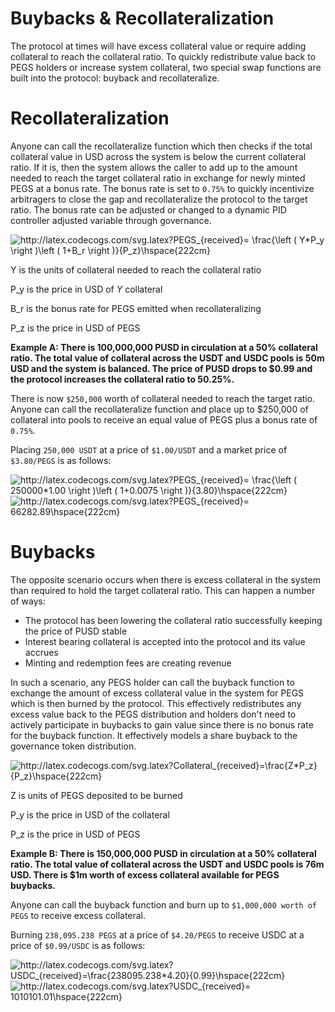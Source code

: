 # Buybacks & Recollateralization



The protocol at times will have excess collateral value or require adding collateral to reach the collateral ratio. To quickly redistribute value back to PEGS holders or increase system collateral, two special swap functions are built into the protocol: buyback and recollateralize. 

# Recollateralization

Anyone can call the recollateralize function which then checks if the total collateral value in USD across the system is below the current collateral ratio. If it is, then the system allows the caller to add up to the amount needed to reach the target collateral ratio in exchange for newly minted PEGS at a bonus rate. The bonus rate is set to `0.75%` to quickly incentivize arbitragers to close the gap and recollateralize the protocol to the target ratio. The bonus rate can be adjusted or changed to a dynamic PID controller adjusted variable through governance. 

<img src="http://latex.codecogs.com/svg.latex?PEGS_{received}=&space;\frac{\left&space;(&space;Y*P_y&space;\right&space;)\left&space;(&space;1&plus;B_r&space;\right&space;)}{P_z}\hspace{222cm}" title="http://latex.codecogs.com/svg.latex?PEGS_{received}= \frac{\left ( Y*P_y \right )\left ( 1+B_r \right )}{P_z}\hspace{222cm}" />

Y is the units of collateral needed to reach the collateral ratio 

P_y is the price in USD of $Y$ collateral 

B_r is the bonus rate for PEGS emitted when recollateralizing 

P_z is the price in USD of PEGS

**Example A: There is 100,000,000 PUSD in circulation at a 50% collateral ratio. The total value of collateral across the USDT and USDC pools is 50m USD and the system is balanced. The price of PUSD drops to $0.99 and the protocol increases the collateral ratio to 50.25%.**

There is now `$250,000` worth of collateral needed to reach the target ratio. Anyone can call the recollateralize function and place up to $250,000 of collateral into pools to receive an equal value of PEGS plus a bonus rate of `0.75%`. 

Placing `250,000 USDT` at a price of `$1.00/USDT` and a market price of `$3.80/PEGS` is as follows:

<img src="http://latex.codecogs.com/svg.latex?PEGS_{received}=&space;\frac{\left&space;(&space;250000*1.00&space;\right&space;)\left&space;(&space;1&plus;0.0075&space;\right&space;)}{3.80}\hspace{222cm}" title="http://latex.codecogs.com/svg.latex?PEGS_{received}= \frac{\left ( 250000*1.00 \right )\left ( 1+0.0075 \right )}{3.80}\hspace{222cm}" />

<img src="http://latex.codecogs.com/svg.latex?PEGS_{received}=&space;66282.89\hspace{222cm}" title="http://latex.codecogs.com/svg.latex?PEGS_{received}= 66282.89\hspace{222cm}" />

# Buybacks

The opposite scenario occurs when there is excess collateral in the system than required to hold the target collateral ratio. This can happen a number of ways: 

- The protocol has been lowering the collateral ratio successfully keeping the price of PUSD stable
- Interest bearing collateral is accepted into the protocol and its value accrues
- Minting and redemption fees are creating revenue

In such a scenario, any PEGS holder can call the buyback function to exchange the amount of excess collateral value in the system for PEGS which is then burned by the protocol. This effectively redistributes any excess value back to the PEGS distribution and holders don't need to actively participate in buybacks to gain value since there is no bonus rate for the buyback function. It effectively models a share buyback to the governance token distribution. 

<img src="http://latex.codecogs.com/svg.latex?Collateral_{received}=\frac{Z*P_z}{P_z}\hspace{222cm}" title="http://latex.codecogs.com/svg.latex?Collateral_{received}=\frac{Z*P_z}{P_z}\hspace{222cm}" />

Z is units of PEGS deposited to be burned 

P_y is the price in USD of the collateral 

P_z is the price in USD of PEGS

**Example B: There is 150,000,000 PUSD in circulation at a 50% collateral ratio. The total value of collateral across the USDT and USDC pools is 76m USD. There is $1m worth of excess collateral available for PEGS buybacks.**

Anyone can call the buyback function and burn up to `$1,000,000 worth of PEGS` to receive excess collateral.

Burning `238,095.238 PEGS` at a price of `$4.20/PEGS` to receive USDC at a price of `$0.99/USDC` is as follows:

<img src="http://latex.codecogs.com/svg.latex?USDC_{received}=\frac{238095.238*4.20}{0.99}\hspace{222cm}" title="http://latex.codecogs.com/svg.latex?USDC_{received}=\frac{238095.238*4.20}{0.99}\hspace{222cm}" />

<img src="http://latex.codecogs.com/svg.latex?USDC_{received}=&space;1010101.01\hspace{222cm}" title="http://latex.codecogs.com/svg.latex?USDC_{received}= 1010101.01\hspace{222cm}" />

